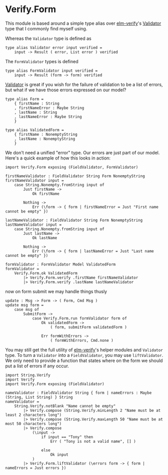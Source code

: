 # Verify.Form

This module is based around a simple type alias over
[elm-verify](https://package.elm-lang.org/packages/stoeffel/elm-verify/latest)'s
[Validator](https://package.elm-lang.org/packages/stoeffel/elm-verify/latest/Verify#Validator)
type that I commonly find myself using.

Whereas the `Validator` type is defined as

    type alias Validator error input verified =
        input -> Result ( error, List error ) verified

The `FormValidator` types is defined

    type alias FormValidator input verified =
        input -> Result (form -> form) verified

[Validator](https://package.elm-lang.org/packages/stoeffel/elm-verify/latest/Verify#Validator) is great if
you wish for the failure of validation to be a list of errors, but what if we have those errors expressed
on our model?

    type alias Form =
        { firstName : String
        , firstNameError : Maybe String
        , lastName : String
        , lastNameError : Maybe String
        }

    type alias ValidatedForm =
        { firstName : NonemptyString
        , lastName : NonemptyString
        }

We don't need a unified "error" type. Our errors are just part of our model. Here's a quick example
of how this looks in action:

    import Verify.Form exposing (FieldValidator, FormValidator)

    firstNameValidator : FieldValidator String Form NonemptyString
    firstNameValidator input =
        case String.Nonempty.fromString input of
            Just firstName ->
                Ok firstName

            Nothing ->
                Err (\form -> { form | firstNameError = Just "First name cannot be empty" })

    lastNameValidator : FieldValidator String Form NonemptyString
    lastNameValidator input =
        case String.Nonempty.fromString input of
            Just lastName ->
                Ok lastName

            Nothing ->
                Err (\form -> { form | lastNameError = Just "Last name cannot be empty" })

    formValidator : FormValidator Model ValidatedForm
    formValidator =
        Verify.Form.ok ValidatedForm
            |> Verify.Form.verify .firstName firstNameValidator
            |> Verify.Form.verify .lastName lastNameValidator

now on form submit we may handle things thusly

    update : Msg -> Form -> ( Form, Cmd Msg )
    update msg form =
        case msg of
            SubmitForm ->
                case Verify.Form.run formValidator form of
                    Ok validatedForm ->
                        ( form, submitForm validatedForm )

                    Err formWithErrors ->
                        ( formWithErrors, Cmd.none )

You may still get the full utility of
[elm-verify](https://package.elm-lang.org/packages/stoeffel/elm-verify/latest)'s helper modules
and `Validator` type. To turn a `Validator` into a `FieldValidator`, you may use `liftValidator`.
We only need to provide a function that states where on the form we should put a list of errors
if any occur.

    import String.Verify
    import Verify
    import Verify.Form exposing (FieldValidator)

    nameValidator : FieldValidator String { form | nameErrors : Maybe (String, List String) } String
    nameValidator =
        String.Verify.notBlank "Name cannot be empty"
            |> Verify.compose (String.Verify.minLength 2 "Name must be at least 2 characters long")
            |> Verify.compose (String.Verify.maxLength 50 "Name must be at most 50 characters long")
            |> Verify.compose
                (\input ->
                    if input == "Tony" then
                        Err ( "Tony is not a valid name", [] )

                    else
                        Ok input
                )
            |> Verify.Form.liftValidator (\errors form -> { form | nameErrors = Just errors })